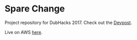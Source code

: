 # Spare Change
Project repository for DubHacks 2017. Check out the [Devpost](https://devpost.com/software/spare-change-ngihm5).

Live on AWS [here](http://django-env.udmdxuaxhm.us-west-2.elasticbeanstalk.com/).
